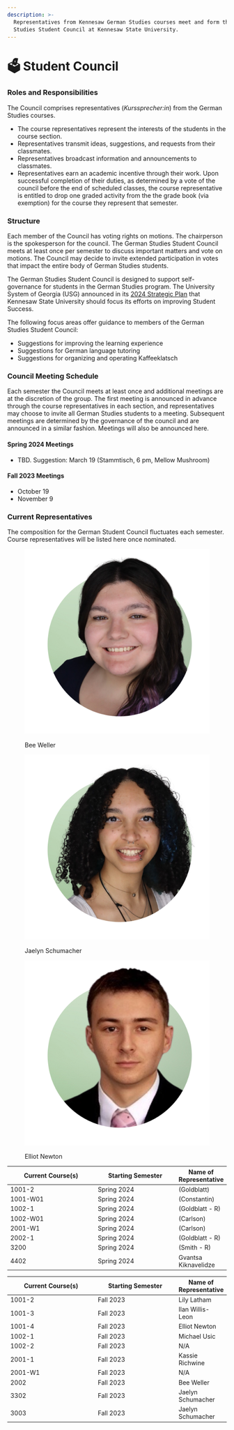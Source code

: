 ```yaml
---
description: >-
  Representatives from Kennesaw German Studies courses meet and form the German
  Studies Student Council at Kennesaw State University.
---
```


# 🗳 Student Council

### Roles and Responsibilities

The Council comprises representatives (_Kurssprecher:in_) from the German Studies courses.

* The course representatives represent the interests of the students in the course section.
* Representatives transmit ideas, suggestions, and requests from their classmates.&#x20;
* Representatives broadcast information and announcements to classmates.
* Representatives earn an academic incentive through their work. Upon successful completion of their duties, as determined by a vote of the council before the end of scheduled classes, the course representative is entitled to drop one graded activity from the the grade book (via exemption) for the course they represent that semester.

### Structure

Each member of the Council has voting rights on motions. The chairperson is the spokesperson for the council. The German Studies Student Council meets at least once per semester to discuss important matters and vote on motions. The Council may decide to invite extended participation in votes that impact the entire body of German Studies students.

The German Studies Student Council is designed to support self-governance for students in the German Studies program. The University System of Georgia (USG) announced in its [2024 Strategic Plan](https://www.usg.edu/strategic\_plan/strategic\_plan\_goals/student\_success) that Kennesaw State University should focus its efforts on improving Student Success.&#x20;

The following focus areas offer guidance to members of the German Studies Student Council:

* Suggestions for improving the learning experience
* Suggestions for German language tutoring
* Suggestions for organizing and operating Kaffeeklatsch

### Council Meeting Schedule

Each semester the Council meets at least once and additional meetings are at the discretion of the group. The first meeting is announced in advance through the course representatives in each section, and representatives may choose to invite all German Studies students to a meeting. Subsequent meetings are determined by the governance of the council and are announced in a similar fashion. Meetings will also be announced here.

#### Spring 2024 Meetings

* TBD. Suggestion: March 19 (Stammtisch, 6 pm, Mellow Mushroom)

#### Fall 2023 Meetings

* October 19
* November 9

### Current Representatives

The composition for the German Student Council fluctuates each semester. Course representatives will be listed here once nominated.

<div>

<figure><img src="../.gitbook/assets/IMG_8065.PNG" alt=""><figcaption><p>Bee Weller</p></figcaption></figure>

 

<figure><img src="../.gitbook/assets/IMG_8066.PNG" alt=""><figcaption><p>Jaelyn Schumacher</p></figcaption></figure>

 

<figure><img src="../.gitbook/assets/IMG_8067.PNG" alt=""><figcaption><p>Elliot Newton</p></figcaption></figure>

</div>

<table><thead><tr><th width="189">Current Course(s)</th><th width="173.33333333333331">Starting Semester</th><th>Name of Representative</th></tr></thead><tbody><tr><td>1001-2</td><td>Spring 2024</td><td>(Goldblatt)</td></tr><tr><td>1001-W01</td><td>Spring 2024</td><td>(Constantin)</td></tr><tr><td>1002-1</td><td>Spring 2024</td><td>(Goldblatt - R)</td></tr><tr><td>1002-W01</td><td>Spring 2024</td><td>(Carlson)</td></tr><tr><td>2001-W1</td><td>Spring 2024</td><td>(Carlson)</td></tr><tr><td>2002-1</td><td>Spring 2024</td><td>(Goldblatt - R)</td></tr><tr><td>3200</td><td>Spring 2024</td><td>(Smith - R)</td></tr><tr><td>4402</td><td>Spring 2024</td><td>Gvantsa Kiknavelidze</td></tr></tbody></table>

<table><thead><tr><th width="189">Current Course(s)</th><th width="173.33333333333331">Starting Semester</th><th>Name of Representative</th></tr></thead><tbody><tr><td>1001-2</td><td>Fall 2023</td><td>Lily Latham</td></tr><tr><td>1001-3</td><td>Fall 2023</td><td>Ilan Willis-Leon</td></tr><tr><td>1001-4</td><td>Fall 2023</td><td>Elliot Newton</td></tr><tr><td>1002-1</td><td>Fall 2023</td><td>Michael Usic</td></tr><tr><td>1002-2</td><td>Fall 2023</td><td>N/A</td></tr><tr><td>2001-1</td><td>Fall 2023</td><td>Kassie Richwine</td></tr><tr><td>2001-W1</td><td>Fall 2023</td><td>N/A</td></tr><tr><td>2002</td><td>Fall 2023</td><td>Bee Weller</td></tr><tr><td>3302</td><td>Fall 2023</td><td>Jaelyn Schumacher</td></tr><tr><td>3003</td><td>Fall 2023</td><td>Jaelyn Schumacher</td></tr></tbody></table>






